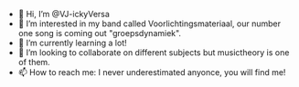 - 👋 Hi, I’m @VJ-ickyVersa
- 👀 I’m interested in my band called Voorlichtingsmateriaal, our number one song is coming out "groepsdynamiek". 
- 🌱 I’m currently learning a lot! 
- 💞️ I’m looking to collaborate on different subjects but musictheory is one of them.
- 📫 How to reach me: I never underestimated anyonce, you will find me! 

<!---
VJ-ickyVersa/VJ-ickyVersa is a ✨ special ✨ repository because its `README.md` (this file) appears on your GitHub profile.
You can click the Preview link to take a look at your changes.
--->

